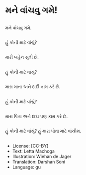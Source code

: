 # મને વાંચવુ ગમે!

##
મને વાંચવુ ગમે.

##
હું કોની માટે વાંચું?

##
મારી બહેન સુતી છે.

##
હું કોની માટે વાંચું?

##
મારા માતા અને દાદી કામ કરે છે.

##
હું કોની માટે વાંચું?

##
મારા પિતા અને દાદા પણ કામ કરે છે.

##
હું કોની માટે વાંચું? હું મારા પોતા માટે વાંચીશ.

##
* License: [CC-BY]
* Text: Letta Machoga
* Illustration: Wiehan de Jager
* Translation: Darshan Soni
* Language: gu
